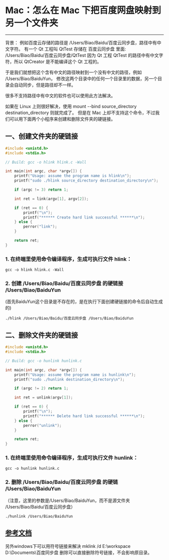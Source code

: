 # Mac：怎么在 Mac 下把百度网盘映射到另一个文件夹
---
背景：
例如百度云存储的路径是 /Users/Biao/Baidu/百度云同步盘，路径中有中文字符。
有一个 Qt 工程叫 QtTest 存储在 百度云同步盘 里面: /Users/Biao/Baidu/百度云同步盘/QtTest
因为 Qt 工程 QtTest 的路径中有中文字符，所以 QtCreator 是不能编译这个 Qt 工程的。

于是我们就想把这个含有中文的路径映射到一个没有中文的路径，例如 /Users/Biao/BaiduYun，
修改这两个目录中的任何一个目录里的数据，另一个目录会自动同步，但是路径却不一样。

很多不支持路径中有中文的软件也可以使用此方法解决。

如果在 Linux 上则很好解决，使用 mount --bind source_directory destination_directory 则就完成了。
但是在 Mac 上却不支持这个命令，不过我们可以用下面两个小程序来创建和删除文件夹的硬链接。

## 一、创建文件夹的硬链接

```c
#include <unistd.h>
#include <stdio.h>

// Build: gcc -o hlink hlink.c -Wall

int main(int argc, char *argv[]) {
    printf("Usage: assume the program name is hlink\n");
    printf("sudo ./hlink source_directory destination_directory\n");

    if (argc != 3) return 1;

    int ret = link(argv[1], argv[2]);

    if (ret == 0) {
        printf("\n");
        printf("****** Create hard link successful ******\n");
    } else {
        perror("link");
    }

    return ret;
}
```

### 1. 在终端里使用命令编译程序，生成可执行文件 hlink：
```shell
gcc -o hlink hlink.c -Wall
```

### 2. 创建 /Users/Biao/Baidu/百度云同步盘 的硬链接 /Users/Biao/BaiduYun 
(首先BaiduYun这个目录是不存在的，是在执行下面创建硬链接的命令后自动生成的)
```shell
./hlink /Users/Biao/Baidu/百度云同步盘 /Users/Biao/BaiduYun
```

## 二、删除文件夹的硬链接
```c
#include <unistd.h> 
#include <stdio.h>

// Build: gcc -o hunlink hunlink.c

int main(int argc, char *argv[]) {
    printf("Usage: assume the program name is hunlink\n");
    printf("sudo ./hunlink destination_directory\n");

    if (argc != 2) return 1;

    int ret = unlink(argv[1]);

    if (ret == 0) {
        printf("\n");
        printf("****** Delete hard link successful ******\n");
    } else {
        perror("unlink");
    }

    return ret;
}
```

### 1. 在终端里使用命令编译程序，生成可执行文件 hunlink：
```shell
gcc -o hunlink hunlink.c
```

### 2. 删除 /Users/Biao/Baidu/百度云同步盘 的硬链 /Users/Biao/BaiduYun 
（注意，这里的参数是/Users/Biao/BaiduYun，而不是源文件夹 /Users/Biao/Baidu/百度云同步盘）
```shell
./hunlink /Users/Biao/BaiduYun
```

[参考文档](http://www.cppblog.com/biao/archive/2013/09/09/203123.html)
---
另外windows下可以用符号链接来解决
mklink /d E:\workspace D:\Documents\百度同步盘
删除可以直接删除符号链接，不会影响原目录。